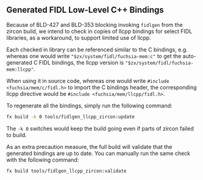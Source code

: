 ## Generated FIDL Low-Level C++ Bindings

Because of BLD-427 and BLD-353 blocking invoking `fidlgen` from the zircon build,
we intend to check in copies of llcpp bindings for select FIDL libraries,
as a workaround, to support limited use of llcpp.

Each checked in library can be referenced similar to the C bindings, e.g. whereas one would write
`"$zx/system/fidl/fuchsia-mem:c"` to get the auto-generated C FIDL bindings, the llcpp version is
`"$zx/system/fidl/fuchsia-mem:llcpp"`.

When using it in source code, whereas one would write `#include <fuchsia/mem/c/fidl.h>` to import
the C bindings header, the corresponding llcpp directive would be
`#include <fuchsia/mem/llcpp/fidl.h>`.

To regenerate all the bindings, simply run the following command:
```bash
fx build -k 0 tools/fidlgen_llcpp_zircon:update
```
The `-k 0` switches would keep the build going even if parts of zircon failed to build.

As an extra precaution measure, the full build will validate that the generated bindings are
up to date. You can manually run the same check with the following command:
```bash
fx build tools/fidlgen_llcpp_zircon:validate
```
